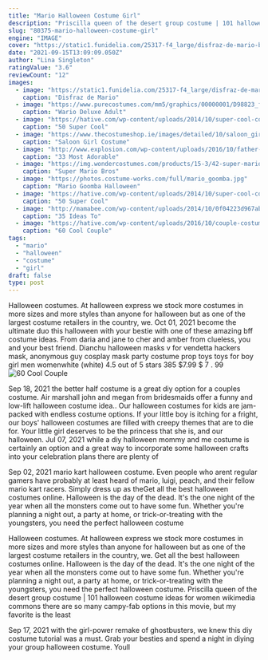 ```yaml
---
title: "Mario Halloween Costume Girl"
description: "Priscilla queen of the desert group costume | 101 halloween costume ideas for women wikimedia commons there are so many campy-fab options in this movie, but my favorite is the least"
slug: "80375-mario-halloween-costume-girl"
engine: "IMAGE"
cover: "https://static1.funidelia.com/25317-f4_large/disfraz-de-mario-bros-para-mujer.jpg"
date: "2021-09-15T13:09:09.050Z"
author: "Lina Singleton"
ratingValue: "3.6"
reviewCount: "12"
images:
  - image: "https://static1.funidelia.com/25317-f4_large/disfraz-de-mario-bros-para-mujer.jpg"
    caption: "Disfraz de Mario"
  - image: "https://www.purecostumes.com/mm5/graphics/00000001/D98823_full_1.jpg"
    caption: "Wario Deluxe Adult"
  - image: "https://hative.com/wp-content/uploads/2014/10/super-cool-costume-ideas/35-draculaura-costume.jpg"
    caption: "50 Super Cool"
  - image: "https://www.thecostumeshop.ie/images/detailed/10/saloon_girl.jpg"
    caption: "Saloon Girl Costume"
  - image: "http://www.explosion.com/wp-content/uploads/2016/10/father-daughter-halloween-costumes-ideas-49-580606fc1e95e__605.jpg"
    caption: "33 Most Adorable"
  - image: "https://img.wondercostumes.com/products/15-3/42-super-mario-yoshi-costume.jpg"
    caption: "Super Mario Bros"
  - image: "https://photos.costume-works.com/full/mario_goomba.jpg"
    caption: "Mario Goomba Halloween"
  - image: "https://hative.com/wp-content/uploads/2014/10/super-cool-costume-ideas/34-ezio-costume.jpg"
    caption: "50 Super Cool"
  - image: "http://mamabee.com/wp-content/uploads/2014/10/0f04223d967ab6fe51f133cc6cd775e8.jpg"
    caption: "35 Ideas To"
  - image: "https://hative.com/wp-content/uploads/2016/10/couple-costumes/20-couple-costume-ideas-6.jpg"
    caption: "60 Cool Couple"
tags:
  - "mario"
  - "halloween"
  - "costume"
  - "girl"
draft: false
type: post
---
```


Halloween costumes. At halloween express we stock more costumes in more sizes and more styles than anyone for halloween but as one of the largest costume retailers in the country, we. Oct 01, 2021 become the ultimate duo this halloween with your bestie with one of these amazing bff costume ideas. From daria and jane to cher and amber from clueless, you and your best friend. Dianchu halloween masks v for vendetta hackers mask, anonymous guy cosplay mask party costume prop toys toys for boy girl men womenwhite (white) 4.5 out of 5 stars 385 $7.99 $ 7 . 99
![60 Cool Couple](https://hative.com/wp-content/uploads/2016/10/couple-costumes/20-couple-costume-ideas-6.jpg "60 Cool Couple")

Sep 18, 2021 the better half costume is a great diy option for a couples costume. Air marshall john and megan from bridesmaids offer a funny and low-lift halloween costume idea.. Our halloween costumes for kids are jam-packed with endless costume options. If your little boy is itching for a fright, our boys&#39; halloween costumes are filled with creepy themes that are to die for. Your little girl deserves to be the princess that she is, and our halloween. Jul 07, 2021 while a diy halloween mommy and me costume is certainly an option  and a great way to incorporate some halloween crafts into your celebration plans  there are plenty of
<!--inArticleAds-->

<!--galleryOne-->

Sep 02, 2021 mario kart halloween costume. Even people who arent regular gamers have probably at least heard of mario, luigi, peach, and their fellow mario kart racers. Simply dress up as theGet all the best halloween costumes online. Halloween is the day of the dead. It's the one night of the year when all the monsters come out to have some fun. Whether you're planning a night out, a party at home, or trick-or-treating with the youngsters, you need the perfect halloween costume
<!--inArticleAds-->

<!--galleryTwo-->

Halloween costumes. At halloween express we stock more costumes in more sizes and more styles than anyone for halloween but as one of the largest costume retailers in the country, we. Get all the best halloween costumes online. Halloween is the day of the dead. It's the one night of the year when all the monsters come out to have some fun. Whether you're planning a night out, a party at home, or trick-or-treating with the youngsters, you need the perfect halloween costume. Priscilla queen of the desert group costume | 101 halloween costume ideas for women wikimedia commons there are so many campy-fab options in this movie, but my favorite is the least
<!--galleryThree-->

Sep 17, 2021 with the girl-power remake of ghostbusters, we knew this diy costume tutorial was a must. Grab your besties and spend a night in diying your group halloween costume. Youll
